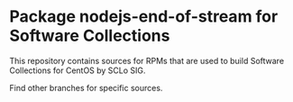 # Package nodejs-end-of-stream for Software Collections

This repository contains sources for RPMs that are used
to build Software Collections for CentOS by SCLo SIG.

Find other branches for specific sources.
